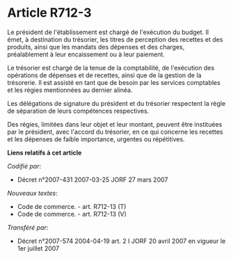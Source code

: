 # Article R712-3

Le président de l'établissement est chargé de l'exécution du budget. Il émet, à destination du trésorier, les titres de
perception des recettes et des produits, ainsi que les mandats des dépenses et des charges, préalablement à leur encaissement
ou à leur paiement.

Le trésorier est chargé de la tenue de la comptabilité, de l'exécution des opérations de dépenses et de recettes, ainsi que
de la gestion de la trésorerie. Il est assisté en tant que de besoin par les services comptables et les régies mentionnées au
dernier alinéa.

Les délégations de signature du président et du trésorier respectent la règle de séparation de leurs compétences respectives.

Des régies, limitées dans leur objet et leur montant, peuvent être instituées par le président, avec l'accord du trésorier,
en ce qui concerne les recettes et les dépenses de faible importance, urgentes ou répétitives.

**Liens relatifs à cet article**

_Codifié par_:

  - Décret n°2007-431 2007-03-25 JORF 27 mars 2007

_Nouveaux textes_:

  - Code de commerce. - art. R712-13 (T)
  - Code de commerce. - art. R712-13 (V)

_Transféré par_:

  - Décret n°2007-574 2004-04-19 art. 2 I JORF 20 avril 2007 en vigueur le 1er juillet 2007
